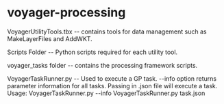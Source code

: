 voyager-processing
=====

VoyagerUtilityTools.tbx    -- contains tools for data management such as MakeLayerFiles and AddWKT.

Scripts Folder -- Python scripts required for each utility tool.

voyager_tasks folder -- contains the processing framework scripts.

VoyagerTaskRunner.py -- Used to execute a GP task. --info option returns parameter information for all tasks. Passing in .json file will execute a task.
Usage: VoyagerTaskRunner.py --info 
       VoyagerTaskRunner.py task.json